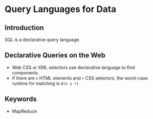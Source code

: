 # Query Languages for Data

## Introduction

SQL is a declarative query language.

## Declarative Queries on the Web

- Web CSS or XML selectors use declarative language to find components.
- If there are `n` HTML elements and `r` CSS selectors, the worst-case runtime for matching is `O(n x r)`

## Keywords
- MapReduce